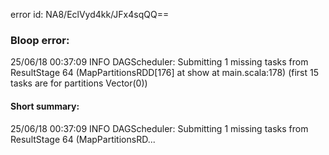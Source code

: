 error id: NA8/EclVyd4kk/JFx4sqQQ==
### Bloop error:

25/06/18 00:37:09 INFO DAGScheduler: Submitting 1 missing tasks from ResultStage 64 (MapPartitionsRDD[176] at show at main.scala:178) (first 15 tasks are for partitions Vector(0))
#### Short summary: 

25/06/18 00:37:09 INFO DAGScheduler: Submitting 1 missing tasks from ResultStage 64 (MapPartitionsRD...